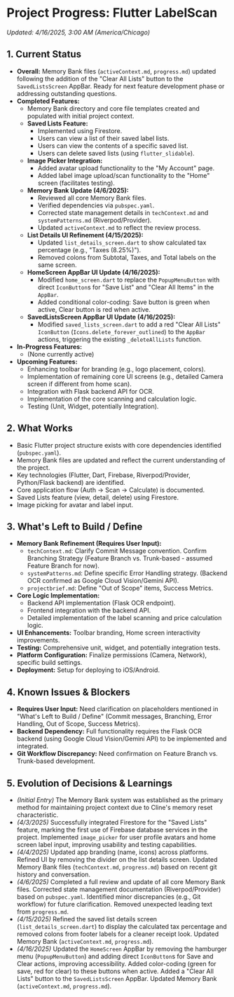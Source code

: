 # Project Progress: Flutter LabelScan

*Updated: 4/16/2025, 3:00 AM (America/Chicago)*

## 1. Current Status

*   **Overall:** Memory Bank files (`activeContext.md`, `progress.md`) updated following the addition of the "Clear All Lists" button to the `SavedListsScreen` AppBar. Ready for next feature development phase or addressing outstanding questions.
*   **Completed Features:**
    *   Memory Bank directory and core file templates created and populated with initial project context.
    *   **Saved Lists Feature:**
        *   Implemented using Firestore.
        *   Users can view a list of their saved label lists.
        *   Users can view the contents of a specific saved list.
        *   Users can delete saved lists (using `flutter_slidable`).
    *   **Image Picker Integration:**
        *   Added avatar upload functionality to the "My Account" page.
        *   Added label image upload/scan functionality to the "Home" screen (facilitates testing).
    *   **Memory Bank Update (4/6/2025):**
        *   Reviewed all core Memory Bank files.
        *   Verified dependencies via `pubspec.yaml`.
        *   Corrected state management details in `techContext.md` and `systemPatterns.md` (Riverpod/Provider).
        *   Updated `activeContext.md` to reflect the review process.
    *   **List Details UI Refinement (4/15/2025):**
        *   Updated `list_details_screen.dart` to show calculated tax percentage (e.g., "Taxes (8.25%)").
        *   Removed colons from Subtotal, Taxes, and Total labels on the same screen.
    *   **HomeScreen AppBar UI Update (4/16/2025):**
        *   Modified `home_screen.dart` to replace the `PopupMenuButton` with direct `IconButton`s for "Save List" and "Clear All Items" in the `AppBar`.
        *   Added conditional color-coding: Save button is green when active, Clear button is red when active.
    *   **SavedListsScreen AppBar UI Update (4/16/2025):**
        *   Modified `saved_lists_screen.dart` to add a red "Clear All Lists" `IconButton` (`Icons.delete_forever_outlined`) to the `AppBar` actions, triggering the existing `_deleteAllLists` function.
*   **In-Progress Features:**
    *   (None currently active)
*   **Upcoming Features:**
    *   Enhancing toolbar for branding (e.g., logo placement, colors).
    *   Implementation of remaining core UI screens (e.g., detailed Camera screen if different from home scan).
    *   Integration with Flask backend API for OCR.
    *   Implementation of the core scanning and calculation logic.
    *   Testing (Unit, Widget, potentially Integration).

## 2. What Works

*   Basic Flutter project structure exists with core dependencies identified (`pubspec.yaml`).
*   Memory Bank files are updated and reflect the current understanding of the project.
*   Key technologies (Flutter, Dart, Firebase, Riverpod/Provider, Python/Flask backend) are identified.
*   Core application flow (Auth -> Scan -> Calculate) is documented.
*   Saved Lists feature (view, detail, delete) using Firestore.
*   Image picking for avatar and label input.

## 3. What's Left to Build / Define

*   **Memory Bank Refinement (Requires User Input):**
    *   `techContext.md`: Clarify Commit Message convention. Confirm Branching Strategy (Feature Branch vs. Trunk-based - assumed Feature Branch for now).
    *   `systemPatterns.md`: Define specific Error Handling strategy. (Backend OCR confirmed as Google Cloud Vision/Gemini API).
    *   `projectbrief.md`: Define "Out of Scope" items, Success Metrics.
*   **Core Logic Implementation:**
    *   Backend API implementation (Flask OCR endpoint).
    *   Frontend integration with the backend API.
    *   Detailed implementation of the label scanning and price calculation logic.
*   **UI Enhancements:** Toolbar branding, Home screen interactivity improvements.
*   **Testing:** Comprehensive unit, widget, and potentially integration tests.
*   **Platform Configuration:** Finalize permissions (Camera, Network), specific build settings.
*   **Deployment:** Setup for deploying to iOS/Android.

## 4. Known Issues & Blockers

*   **Requires User Input:** Need clarification on placeholders mentioned in "What's Left to Build / Define" (Commit messages, Branching, Error Handling, Out of Scope, Success Metrics).
*   **Backend Dependency:** Full functionality requires the Flask OCR backend (using Google Cloud Vision/Gemini API) to be implemented and integrated.
*   **Git Workflow Discrepancy:** Need confirmation on Feature Branch vs. Trunk-based development.

## 5. Evolution of Decisions & Learnings

*   *(Initial Entry)* The Memory Bank system was established as the primary method for maintaining project context due to Cline's memory reset characteristic.
*   *(4/3/2025)* Successfully integrated Firestore for the "Saved Lists" feature, marking the first use of Firebase database services in the project. Implemented `image_picker` for user profile avatars and home screen label input, improving usability and testing capabilities.
*   *(4/4/2025)* Updated app branding (name, icons) across platforms. Refined UI by removing the divider on the list details screen. Updated Memory Bank files (`techContext.md`, `progress.md`) based on recent git history and conversation.
*   *(4/6/2025)* Completed a full review and update of all core Memory Bank files. Corrected state management documentation (Riverpod/Provider) based on `pubspec.yaml`. Identified minor discrepancies (e.g., Git workflow) for future clarification. Removed unexpected leading text from `progress.md`.
*   *(4/15/2025)* Refined the saved list details screen (`list_details_screen.dart`) to display the calculated tax percentage and removed colons from footer labels for a cleaner receipt look. Updated Memory Bank (`activeContext.md`, `progress.md`).
*   *(4/16/2025)* Updated the `HomeScreen` AppBar by removing the hamburger menu (`PopupMenuButton`) and adding direct `IconButton`s for Save and Clear actions, improving accessibility. Added color-coding (green for save, red for clear) to these buttons when active. Added a "Clear All Lists" button to the `SavedListsScreen` AppBar. Updated Memory Bank (`activeContext.md`, `progress.md`).
